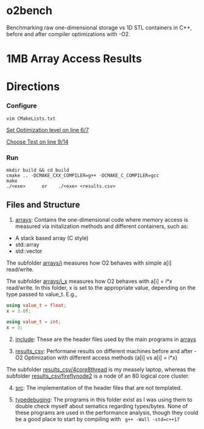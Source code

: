 # o2bench
Benchmarking raw one-dimensional storage vs 1D STL containers in C++, before and after compiler optimizations with -O2. 

# 1MB Array Access Results 

# Directions 

### Configure

```
vim CMakeLists.txt 
```
[Set Optimization level on line 6/7](https://github.com/tommygorham/o2bench/blob/main/CMakeLists.txt#:~:text=%23set(CMAKE_CXX_FLAGS,17%20%2DO2%20%22))

[Choose Test on line 9/14](https://github.com/tommygorham/o2bench/blob/main/CMakeLists.txt)

### Run 

```
mkdir build && cd build 
cmake .. -DCMAKE_CXX_COMPILER=g++ -DCMAKE_C_COMPILER=gcc 
make 
./<exe>      or    ./<exe> <results.csv> 
```

## Files and Structure

1. [arrays](https://github.com/tommygorham/o2bench/tree/main/arrays): Contains the one-dimensional code where memory access is measured via initalization methods and different containers, such as: 

* A stack based array (C style) 
* std::array
* std::vector

The subfolder [arrays/i](https://github.com/tommygorham/o2bench/tree/main/arrays/i) measures how O2 behaves with simple a[i] read/write. 

The subfolder [arrays/i_x](https://github.com/tommygorham/o2bench/tree/main/arrays/i_x) measures how O2 behaves with a[i] = i*x read/write. 
In this folder, x is set to the appropriate value, depending on the type passed to value_t. 
E.g., 

```CPP 
using value_t = float; 
x = 3.0f;

using value_t = int; 
x = 3; 
```

2. [include](https://github.com/tommygorham/o2bench/tree/main/include): These are the header files used by the main programs in [arrays](https://github.com/tommygorham/o2bench/tree/main/arrays)

3. [results_csv](https://github.com/tommygorham/o2bench/tree/main/results_csv): Performane results on different machines before and after -O2 Optimization with different access methods (a[i] vs a[i] = i*x) 

The subfolder [results_csv/4core8thread](https://github.com/tommygorham/o2bench/tree/main/results_csv/4core8thread) is my measely laptop, whereas the subfolder [results_csv/fireflynode2](https://github.com/tommygorham/o2bench/tree/main/results_csv/fireflynode2) is a node of an 80 logical core cluster. 

4. [src](https://github.com/tommygorham/o2bench/tree/main/src):  The implementation of the header files that are not templated. 

5. [typedebuging](https://github.com/tommygorham/o2bench/tree/main/typedebugging): The programs in this folder exist as I was using them to double check myself  about sematics regarding types/bytes. None of these programs are used in the performance analysis, though they could be a good place to start by compiling with 
         ``` 
         g++ -Wall -std=c++17 
         ```

